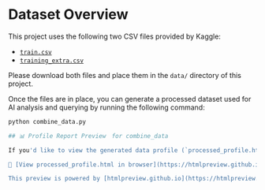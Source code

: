 # Dataset Overview

This project uses the following two CSV files provided by Kaggle:

- [`train.csv`](https://www.kaggle.com/competitions/playground-series-s5e2/data)
- [`training_extra.csv`](https://www.kaggle.com/competitions/playground-series-s5e2/data)

Please download both files and place them in the `data/` directory of this project.

Once the files are in place, you can generate a processed dataset used for AI analysis and querying by running the following command:

```bash
python combine_data.py

## 📊 Profile Report Preview　for combine_data

If you'd like to view the generated data profile (`processed_profile.html`) in your browser without downloading the file, use the following preview link:

🔗 [View processed_profile.html in browser](https://htmlpreview.github.io/?https://raw.githubusercontent.com/keiakihito/BackpackAzureApp/main/preprocess/processed_profile.html)

This preview is powered by [htmlpreview.github.io](https://htmlpreview.github.io/), a free static HTML viewer for GitHub repositories.
